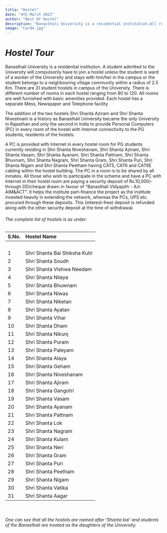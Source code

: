 ```yaml
---
title: "Hostel"
date: "4th March 2022"
author: "Best Of Hostel"
description: "Banasthali University is a residential institution.All rooms are well furnished with basic amenities."
image: "Card4.jpg"
---
```

# *Hostel Tour*

Banasthali University is a residential institution. A student admitted to the University will compulsorily have to join a hostel unless the student is ward of a worker of  the University and stays with him/her in the campus or the student belongs to a neighbouring village community within a radius of 2.5 Km. There are 31 student hostels in campus of the University. There is different number of rooms in each hostel ranging from 80 to 120. All rooms are well furnished with basic amenities provided. Each hostel has a separate Mess, Newspaper and Telephone facility

The addition of the two hostels Shri Shanta Aziram and Shri Shanta Niveshnam is a history as Banasthali University became the only University in Rajasthan and only the second in India to provide Personal Computers (PC) in every room of the hostel with Internet connectivity to the PG students, residents of the hostels. 

A PC is provided with Internet in every hostel room for PG students currently residing in Shri Shanta Niveshanam, Shri Shanta Aziram, Shri Shanta Vasam, Shri Shanta Ayanam, Shri Shanta Pattnam, Shri Shanta Bhuvnam, Shri Shanta Nagram, Shri Shanta Gram, Shri Shanta Puri, Shri Shanta Nigam and Shri Shanta Peetham having CAT5, CAT6 and CAT6E cabling within the hostel building. The PC in a room is to be shared by all inmates. All those who wish to participate in the scheme and have a PC with Internet in their hostel room are paying a security deposit of Rs.10,000/- through DD/cheque drawn in favour of "Banasthali Vidyapith - A/c AIM&ACT". It helps the institute part-finance the project as the institute invested heavily in extending the network, whereas the PCs, UPS etc. procured through these deposits. This (interest-free) deposit is refunded along with the other security deposit at the time of withdrawal.
 
#### <h6 className="text-warning"> The complete list of hostels is as under: </h6>

|S.No.   |Hostel Name                     |
|:-------|:-------------------------------|
|<br />  |                                |
|1       |Shri Shanta Bai Shiksha Kutir   |
|2       |Shri Shanta Soudh               |
|3       |Shri Shanta Vishwa Needam       |
|4       |Shri Shanta Nilaya              |
|5       |Shri Shanta Bhuwnam             |
|6       |Shri Shanta Niwas               |
|7       |Shri Shanta Niketan             |
|8       |Shri Shanta Ayatan              |
|9       |Shri Shanta Vihar               |
|10      |Shri Shanta Dham                |
|11      |Shri Shanta Nikunj              |
|12      |Shri Shanta Puram               |
|13      |Shri Shanta Paleyam             |
|14      |Shri Shanta Alaya               |
|15      |Shri Shanta Geham               |
|16      |Shri Shanta Niveshanam          |
|17      |Shri Shanta Ajiram              |
|18      |Shri Shanta Gangotri            |
|19      |Shri Shanta Vasam               |
|20      |Shri Shanta Ayanam              |
|21      |Shri Shanta Pattnam             |
|22      |Shri Shanta Lok                 |
|23      |Shri Shanta Nagram              |
|24      |Shri Shanta Kulam               |
|25      |Shri Shanta Neri                |
|26      |Shri Shanta Gram                |
|27      |Shri Shanta Puri                |
|28      |Shri Shanta Peetham             |
|29      |Shri Shanta Nigam               |
|30      |Shri Shanta Vatika              |
|31      |Shri Shanta Aagar               |

<br />

#### <h6 className="text-info">One can see that all the hostels are named after 'Shanta bai' and students of the Banasthali are treated as the daughters of the University.</h6>
